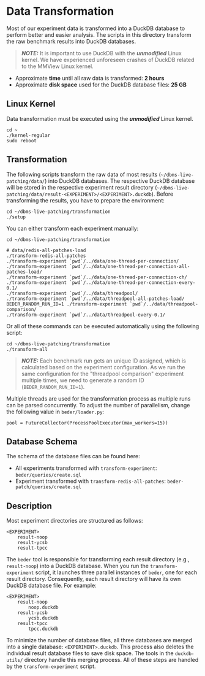 # Data Transformation

Most of our experiment data is transformed into a DuckDB database to perform better and easier analysis. The scripts in this directory transform the raw benchmark results into DuckDB databases.

> **_NOTE:_** It is important to use DuckDB with the ***unmodified*** Linux kernel. We have experienced unforeseen crashes of DuckDB related to the MMView Linux kernel.

- Approximate **time** until all raw data is transformed: **2 hours**
- Approximate **disk space** used for the DuckDB database files: **25 GB**

## Linux Kernel

Data transformation must be executed using the ***unmodified*** Linux kernel.

```
cd ~
./kernel-regular
sudo reboot
```
## Transformation

The following scripts transform the raw data of most results (`~/dbms-live-patching/data/`) into DuckDB databases. The respective DuckDB database will be stored in the respective experiment result directory (`~/dbms-live-patching/data/result-<EXPERIMENT>/<EXPERIMENT>.duckdb`). Before transforming the results, you have to prepare the environment:

```
cd ~/dbms-live-patching/transformation
./setup
```

You can either transform each experiment manually:

```
cd ~/dbms-live-patching/transformation

# data/redis-all-patches-load
./transform-redis-all-patches
./transform-experiment `pwd`/../data/one-thread-per-connection/
./transform-experiment `pwd`/../data/one-thread-per-connection-all-patches-load/
./transform-experiment `pwd`/../data/one-thread-per-connection-ch/
./transform-experiment `pwd`/../data/one-thread-per-connection-every-0.1/
./transform-experiment `pwd`/../data/threadpool/
./transform-experiment `pwd`/../data/threadpool-all-patches-load/
BEDER_RANDOM_RUN_ID=1 ./transform-experiment `pwd`/../data/threadpool-comparison/
./transform-experiment `pwd`/../data/threadpool-every-0.1/
```

Or all of these commands can be executed automatically using the following script:

```
cd ~/dbms-live-patching/transformation
./transform-all
```

> **_NOTE:_** Each benchmark run gets an unique ID assigned, which is calculated based on the experiment configuration. As we run the same configuration for the "threadpool comparison" experiment multiple times, we need to generate a random ID (`BEDER_RANDOM_RUN_ID=1`).

Multiple threads are used for the transformation process as multiple runs can be parsed concurrently. To adjust the number of parallelism, change the following value in `beder/loader.py`:

```
pool = FutureCollector(ProcessPoolExecutor(max_workers=15))
```
## Database Schema

The schema of the database files can be found here:

- All experiments transformed with `transform-experiment`: `beder/queries/create.sql`
- Experiment transformed with `transform-redis-all-patches`: `beder-patch/queries/create.sql`

## Description

Most experiment directories are structured as follows:

```
<EXPERIMENT>
    result-noop
    result-ycsb
    result-tpcc
```

The `beder` tool is responsible for transforming each result directory (e.g., `result-noop`) into a DuckDB database. When you run the `transform-experiment` script, it launches three parallel instances of `beder`, one for each result directory. Consequently, each result directory will have its own DuckDB database file. For example:

```
<EXPERIMENT>
    result-noop
        noop.duckdb
    result-ycsb
        ycsb.duckdb
    result-tpcc
        tpcc.duckdb
```

To minimize the number of database files, all three databases are merged into a single database: `<EXPERIMENT>.duckdb`. This process also deletes the individual result database files to save disk space. The tools in the `duckdb-utils/` directory handle this merging process. All of these steps are handled by the `transform-experiment` script.
